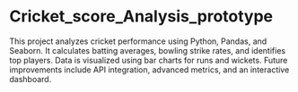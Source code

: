# Cricket_score_Analysis_prototype
This project analyzes cricket performance using Python, Pandas, and Seaborn. It calculates batting averages, bowling strike rates, and identifies top players. Data is visualized using bar charts for runs and wickets. Future improvements include API integration, advanced metrics, and an interactive dashboard.
